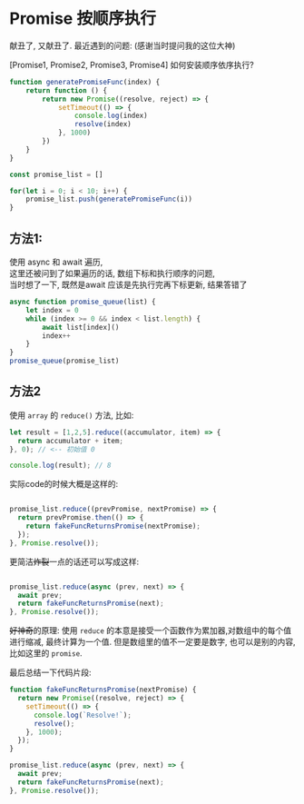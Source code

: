 # Promise 按顺序执行

献丑了, 又献丑了. 最近遇到的问题:
(感谢当时提问我的这位大神)

[Promise1, Promise2, Promise3, Promise4] 如何安装顺序依序执行?

```javascript
function generatePromiseFunc(index) {
    return function () {
        return new Promise((resolve, reject) => {
            setTimeout(() => {
                console.log(index)
                resolve(index)
            }, 1000)
        })
    }
}

const promise_list = []

for(let i = 0; i < 10; i++) {
    promise_list.push(generatePromiseFunc(i))
}
```

## 方法1:
使用 async 和 await 遍历,  
这里还被问到了如果遍历的话, 数组下标和执行顺序的问题,  
当时想了一下, 既然是await 应该是先执行完再下标更新, 结果答错了

```javascript
async function promise_queue(list) {
    let index = 0
    while (index >= 0 && index < list.length) {
        await list[index]()
        index++
    }
}
promise_queue(promise_list)
```

## 方法2
使用 `array` 的 `reduce()` 方法, 比如:

```javascript
let result = [1,2,5].reduce((accumulator, item) => {
  return accumulator + item;
}, 0); // <-- 初始值 0

console.log(result); // 8
```

实际code的时候大概是这样的:

```javascript

promise_list.reduce((prevPromise, nextPromise) => {
  return prevPromise.then(() => {
    return fakeFuncReturnsPromise(nextPromise);
  });
}, Promise.resolve());

```

更简洁~~炸裂~~一点的话还可以写成这样: 

```javascript

promise_list.reduce(async (prev, next) => {
  await prev;
  return fakeFuncReturnsPromise(next);
}, Promise.resolve());

```

~~好神奇~~的原理:
使用 `reduce` 的本意是接受一个函数作为累加器,对数组中的每个值进行缩减, 最终计算为一个值. 
但是数组里的值不一定要是数字, 也可以是别的内容, 比如这里的 `promise`.

最后总结一下代码片段:

```javascript
function fakeFuncReturnsPromise(nextPromise) {
  return new Promise((resolve, reject) => {
    setTimeout(() => {
      console.log(`Resolve!`);
      resolve();
    }, 1000);
  });
}

promise_list.reduce(async (prev, next) => {
  await prev;
  return fakeFuncReturnsPromise(next);
}, Promise.resolve());
```